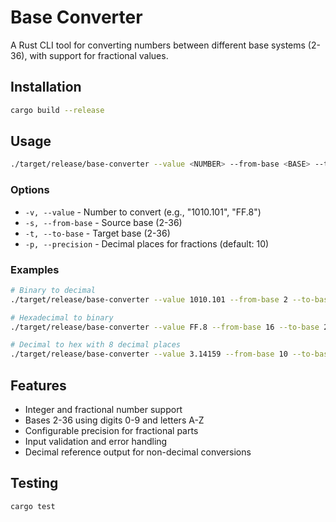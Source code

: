 # Base Converter

A Rust CLI tool for converting numbers between different base systems (2-36), with support for fractional values.

## Installation

```bash
cargo build --release
```

## Usage

```bash
./target/release/base-converter --value <NUMBER> --from-base <BASE> --to-base <BASE> [--precision <DIGITS>]
```

### Options

- `-v, --value` - Number to convert (e.g., "1010.101", "FF.8")
- `-s, --from-base` - Source base (2-36)
- `-t, --to-base` - Target base (2-36)
- `-p, --precision` - Decimal places for fractions (default: 10)

### Examples

```bash
# Binary to decimal
./target/release/base-converter --value 1010.101 --from-base 2 --to-base 10

# Hexadecimal to binary
./target/release/base-converter --value FF.8 --from-base 16 --to-base 2

# Decimal to hex with 8 decimal places
./target/release/base-converter --value 3.14159 --from-base 10 --to-base 16 -p 8
```

## Features

- Integer and fractional number support
- Bases 2-36 using digits 0-9 and letters A-Z
- Configurable precision for fractional parts
- Input validation and error handling
- Decimal reference output for non-decimal conversions

## Testing

```bash
cargo test
```
